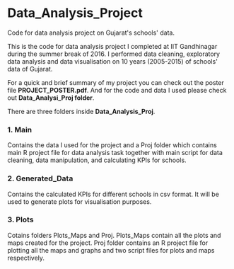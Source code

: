 # Data_Analysis_Project
Code for data analysis project on Gujarat's schools' data.

This is the code for data analysis project I completed at IIT Gandhinagar during the summer break of 2016. I performed data cleaning, exploratory data analysis and data visualisation on 10 years (2005-2015) of schools' data of Gujarat.


For a quick and brief summary of my project you can check out the poster file **PROJECT_POSTER.pdf**. And for the code and data I used please check out **Data_Analysi_Proj folder**.


There are three folders inside **Data_Analysis_Proj**. 

### 1. Main
Contains the data I used for the project and a Proj folder which contains main R project file for data analysis task together with main script for data cleaning, data manipulation, and calculating KPIs for schools.

### 2. Generated_Data
Contains the calculated KPIs for different schools in csv format. It will be used to generate plots for visualisation purposes.

### 3. Plots
Cotains folders Plots_Maps and Proj. Plots_Maps contain all the plots and maps created for the project. Proj folder contains an R project file for plotting all the maps and graphs and two script files for plots and maps respectively. 
